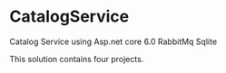 # CatalogService
Catalog Service using Asp.net core 6.0 RabbitMq Sqlite

This solution contains four projects.